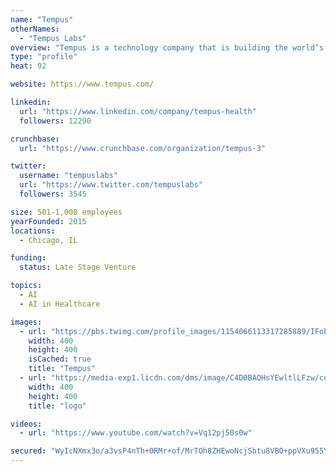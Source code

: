 ```yaml
---
name: "Tempus"
otherNames:
  - "Tempus Labs"
overview: "Tempus is a technology company that is building the world’s largest library of molecular and clinical data and an operating system to make that data accessible and useful, in an effort to bring the power of artificial intelligence to healthcare.  We enable physicians to make real time, data driven decisions and deliver personalized care for patients through our interactive analytical and machine learning platform. Our goal is for each patient to benefit from the treatment of others who came before by providing the health care industry with tools that learn as we gather more data. For more information, visit tempus.com and on Twitter (@TempusLabs)."
type: "profile"
heat: 92

website: https://www.tempus.com/

linkedin:
  url: "https://www.linkedin.com/company/tempus-health"
  followers: 12290

crunchbase:
  url: "https://www.crunchbase.com/organization/tempus-3"

twitter:
  username: "tempuslabs"
  url: "https://www.twitter.com/tempuslabs"
  followers: 3545

size: 501-1,000 employees
yearFounded: 2015
locations:
  - Chicago, IL

funding:
  status: Late Stage Venture

topics:
  - AI
  - AI in Healthcare

images:
  - url: "https://pbs.twimg.com/profile_images/1154066113317285889/IFoETg00_400x400.png"
    width: 400
    height: 400
    isCached: true
    title: "Tempus"
  - url: "https://media-exp1.licdn.com/dms/image/C4D0BAQHsYEwltlLFzw/company-logo_200_200/0?e=1594857600&v=beta&t=4QibS8tNUJadb3fhRviDqj8MlZMxXO17PKnIg-Fmte8"
    width: 400
    height: 400
    title: "logo"

videos:
  - url: "https://www.youtube.com/watch?v=Vq12pj50s0w"

secured: "WyIcNXmx3o/a3vsP4nTh+0RMr+of/MrTOh8ZHEwoNcjSbtu8VBO+ppVXu955YCZZKELgJhJ8aPmbf+LlAYjN2xRiJCarxmVAFEfGOEAJ6Ffse94qZZ5uZ99hFfPCaIiSMz1BoA6uWoGPVQUtAXiUerYEcvwkHTpOo/fpyhGaN8dsjN4QeQvVsEDJnT/yU1ALGXNd6WtqkXAxQ/+aTAFb+9iFjItGP4L4XsLjwD17nOzhf66M4Sr8M/jd4Yf7UPi+ojvZrxYFSdIFkeHWK3IX0rHq5nyQEGaTTHn+i4ktoauX1+OgsFAWvp/L6lSLHoe+1Er3p6CpDbeQkdVaAzG5OJDO0eCQmaA61BoYhnWLPD/4IH2iz3Jd6k2C19md5/O99trE0G2bGXBf/tD/oOsEjEb3tTztf14xAkR9U91QyME=;swtwqXs+riUWfIsivmiU+Q=="
---
```


